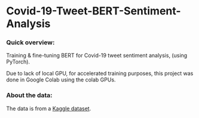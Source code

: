 # Covid-19-Tweet-BERT-Sentiment-Analysis


### Quick overview:
Training &amp; fine-tuning BERT for Covid-19 tweet sentiment analysis, (using PyTorch).

Due to lack of local GPU, for accelerated training purposes, this project was done in Google Colab using the colab GPUs.

### About the data:
The data is from a [Kaggle dataset](https://www.kaggle.com/datatattle/covid-19-nlp-text-classification).
